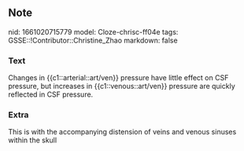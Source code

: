 ## Note
nid: 1661020715779
model: Cloze-chrisc-ff04e
tags: GSSE::!Contributor::Christine_Zhao
markdown: false

### Text
<div>
  <div>
    <div>
      <div>
        Changes in {{c1::arterial::art/ven}} pressure have little
        effect on CSF pressure, but increases in
        {{c1::venous::art/ven}} pressure are quickly reflected in
        CSF pressure.
      </div>
    </div>
  </div>
</div>

### Extra
This is with the accompanying distension of veins and venous sinuses within the skull
